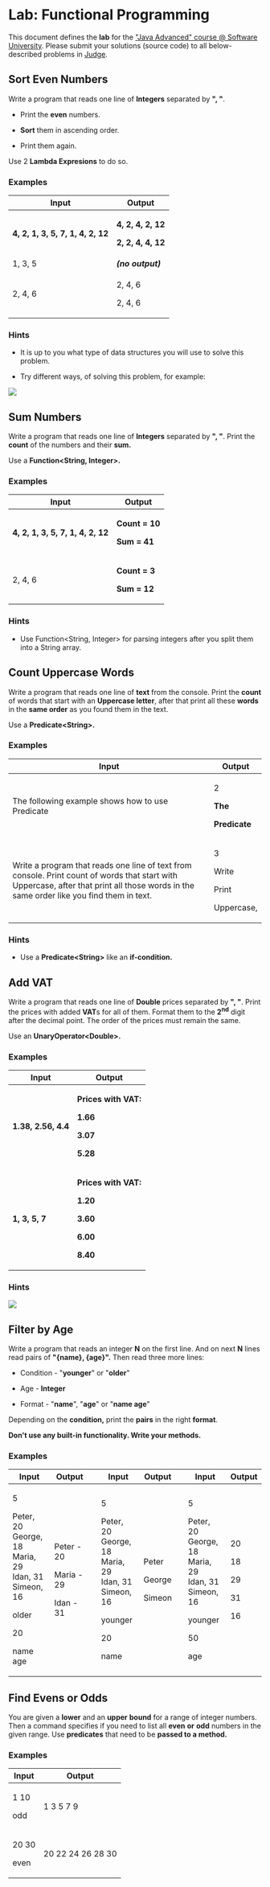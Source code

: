 # Lab: Functional Programming

This document defines the **lab** for the [<span class="underline">"Java
Advanced" course @ Software
University</span>](https://softuni.bg/modules/59/java-advanced). Please
submit your solutions (source code) to all below-described problems in
[<span class="underline">Judge</span>](https://judge.softuni.org/Contests/1513/Functional-Programming-Lab).

## Sort Even Numbers

Write a program that reads one line of **Integers** separated by **",
"**.

  - Print the **even** numbers.

  - **Sort** them in ascending order.

  - Print them again.

Use 2 **Lambda Expresions** to do so.

### Examples

<table>
<thead>
<tr class="header">
<th><strong>Input</strong></th>
<th><strong>Output</strong></th>
</tr>
</thead>
<tbody>
<tr class="odd">
<td><strong>4, 2, 1, 3, 5, 7, 1, 4, 2, 12</strong></td>
<td><p><strong>4, 2, 4, 2, 12</strong></p>
<p><strong>2, 2, 4, 4, 12</strong></p></td>
</tr>
<tr class="even">
<td>1, 3, 5</td>
<td><em><strong>(no output)</strong></em></td>
</tr>
<tr class="odd">
<td>2, 4, 6</td>
<td><p>2, 4, 6</p>
<p>2, 4, 6</p></td>
</tr>
</tbody>
</table>

### Hints

  - It is up to you what type of data structures you will use to solve
    this problem.

  - Try different ways, of solving this problem, for example:

![](media/image1.png)

## Sum Numbers

Write a program that reads one line of **Integers** separated by **",
"**. Print the **count** of the numbers and their **sum.**

Use a **Function\<String, Integer\>.**

### Examples

<table>
<thead>
<tr class="header">
<th><strong>Input</strong></th>
<th><strong>Output</strong></th>
</tr>
</thead>
<tbody>
<tr class="odd">
<td><strong>4, 2, 1, 3, 5, 7, 1, 4, 2, 12</strong></td>
<td><p><strong>Count = 10</strong></p>
<p><strong>Sum = 41</strong></p></td>
</tr>
<tr class="even">
<td>2, 4, 6</td>
<td><p><strong>Count = 3</strong></p>
<p><strong>Sum = 12</strong></p></td>
</tr>
</tbody>
</table>

### Hints

  - Use Function\<String, Integer\> for parsing integers after you split
    them into a String array.

## Count Uppercase Words

Write a program that reads one line of **text** from the console. Print
the **count** of words that start with an **Uppercase letter**, after
that print all these **words** in the **same order** as you found them
in the text.

Use a **Predicate\<String\>.**

### Examples

<table>
<thead>
<tr class="header">
<th><strong>Input</strong></th>
<th><strong>Output</strong></th>
</tr>
</thead>
<tbody>
<tr class="odd">
<td>The following example shows how to use Predicate</td>
<td><p>2</p>
<p><strong>The</strong></p>
<p><strong>Predicate</strong></p></td>
</tr>
<tr class="even">
<td>Write a program that reads one line of text from console. Print count of words that start with Uppercase, after that print all those words in the same order like you find them in text.</td>
<td><p>3</p>
<p>Write</p>
<p>Print</p>
<p>Uppercase,</p></td>
</tr>
</tbody>
</table>

### Hints

  - Use a **Predicate\<String\>** like an **if-condition.**

## Add VAT

Write a program that reads one line of **Double** prices separated by
**", "**. Print the prices with added **VAT**s for all of them. Format
them to the **2<sup>nd</sup>** digit after the decimal point. The order
of the prices must remain the same.

Use an **UnaryOperator\<Double\>.**

### Examples

<table>
<thead>
<tr class="header">
<th><strong>Input</strong></th>
<th><strong>Output</strong></th>
</tr>
</thead>
<tbody>
<tr class="odd">
<td><strong>1.38, 2.56, 4.4</strong></td>
<td><p><strong>Prices with VAT:</strong></p>
<p><strong>1.66</strong></p>
<p><strong>3.07</strong></p>
<p><strong>5.28</strong></p></td>
</tr>
<tr class="even">
<td><strong>1, 3, 5, 7</strong></td>
<td><p><strong>Prices with VAT:</strong></p>
<p><strong>1.20</strong></p>
<p><strong>3.60</strong></p>
<p><strong>6.00</strong></p>
<p><strong>8.40</strong></p></td>
</tr>
</tbody>
</table>

### Hints

![](media/image2.png)

## Filter by Age

Write a program that reads an integer **N** on the first line. And on
next **N** lines read pairs of **"{name}, {age}".** Then read three more
lines:

  - Condition - "**younger**" or "**older**"

  - Age - **Integer**

  - Format - "**name**", "**age**" or "**name age**"

Depending on the **condition,** print the **pairs** in the right
**format**.

**Don't use any built-in functionality. Write your methods.**

### Examples

<table>
<thead>
<tr class="header">
<th><strong>Input</strong></th>
<th><strong>Output</strong></th>
<th></th>
<th><strong>Input</strong></th>
<th><strong>Output</strong></th>
<th></th>
<th><strong>Input</strong></th>
<th><strong>Output</strong></th>
</tr>
</thead>
<tbody>
<tr class="odd">
<td><p>5</p>
<p>Peter, 20<br />
George, 18<br />
Maria, 29<br />
Idan, 31<br />
Simeon, 16</p>
<p>older</p>
<p>20</p>
<p>name age</p></td>
<td><p>Peter - 20</p>
<p>Maria - 29</p>
<p>Idan - 31</p></td>
<td></td>
<td><p>5</p>
<p>Peter, 20<br />
George, 18<br />
Maria, 29<br />
Idan, 31<br />
Simeon, 16</p>
<p>younger</p>
<p>20</p>
<p>name</p></td>
<td><p>Peter</p>
<p>George</p>
<p>Simeon</p></td>
<td></td>
<td><p>5</p>
<p>Peter, 20<br />
George, 18<br />
Maria, 29<br />
Idan, 31<br />
Simeon, 16</p>
<p>younger</p>
<p>50</p>
<p>age</p></td>
<td><p>20</p>
<p>18</p>
<p>29</p>
<p>31</p>
<p>16</p></td>
</tr>
</tbody>
</table>

## Find Evens or Odds

You are given a **lower** and an **upper** **bound** for a range of
integer numbers. Then a command specifies if you need to list all
**even** **or** **odd** numbers in the given range. Use **predicates**
that need to be **passed to a method.**

### Examples

<table>
<thead>
<tr class="header">
<th><strong>Input</strong></th>
<th><strong>Output</strong></th>
</tr>
</thead>
<tbody>
<tr class="odd">
<td><p>1 10</p>
<p>odd</p></td>
<td>1 3 5 7 9</td>
</tr>
<tr class="even">
<td><p>20 30</p>
<p>even</p></td>
<td>20 22 24 26 28 30</td>
</tr>
</tbody>
</table>
